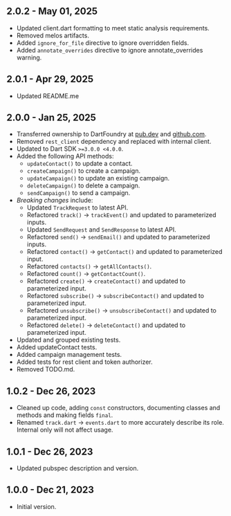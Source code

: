 ## 2.0.2 - May 01, 2025

- Updated client.dart formatting to meet static analysis requirements.
- Removed melos artifacts.
- Added `ignore_for_file` directive to ignore overridden fields.
- Added `annotate_overrides` directive to ignore annotate_overrides warning.

## 2.0.1 - Apr 29, 2025

- Updated README.me

## 2.0.0 - Jan 25, 2025

- Transferred ownership to DartFoundry at [pub.dev](https://pub.dev/packages/plunk) and [github.com](https://github.com/dartfoundry/plunk).
- Removed `rest_client` dependency and replaced with internal client.
- Updated to Dart SDK `>=3.0.0 <4.0.0`.
- Added the following API methods:
    - `updateContact()` to update a contact.
    - `createCampaign()` to create a campaign.
    - `updateCampaign()` to update an existing campaign.
    - `deleteCampaign()` to delete a campaign.
    - `sendCampaign()` to send a campaign.
- _Breaking changes_ include:
    - Updated `TrackRequest` to latest API.
    - Refactored `track()` &rarr; `trackEvent()` and updated to parameterized inputs.
    - Updated `SendRequest` and `SendResponse` to latest API.
    - Refactored `send()` &rarr; `sendEmail()` and updated to parameterized inputs.
    - Refactored `contact()` &rarr; `getContact()` and updated to parameterized input.
    - Refactored `contacts()` &rarr; `getAllContacts()`.
    - Refactored `count()` &rarr; `getContactCount()`.
    - Refactored `create()` &rarr; `createContact()` and updated to parameterized input.
    - Refactored `subscribe()` &rarr; `subscribeContact()` and updated to parameterized input.
    - Refactored `unsubscribe()` &rarr; `unsubscribeContact()` and updated to parameterized input.
    - Refactored `delete()` &rarr; `deleteContact()` and updated to parameterized input.
- Updated and grouped existing tests.
- Added updateContact tests.
- Added campaign management tests.
- Added tests for rest client and token authorizer.
- Removed TODO.md.

## 1.0.2 - Dec 26, 2023

- Cleaned up code, adding `const` constructors, documenting classes and methods and making fields `final`.
- Renamed `track.dart` &rarr; `events.dart` to more accurately describe its role. Internal only will not affect usage.

## 1.0.1 - Dec 26, 2023

- Updated pubspec description and version.

## 1.0.0 - Dec 21, 2023

- Initial version.

